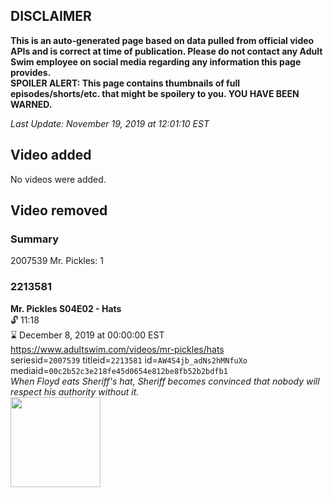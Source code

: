 ## DISCLAIMER
**This is an auto-generated page based on data pulled from official video APIs and is correct at time of publication. Please do not contact any Adult Swim employee on social media regarding any information this page provides.**  
**SPOILER ALERT: This page contains thumbnails of full episodes/shorts/etc. that might be spoilery to you. YOU HAVE BEEN WARNED.**  

_Last Update: November 19, 2019 at 12:01:10 EST_
## Video added
No videos were added.  
## Video removed
### Summary
2007539 Mr. Pickles: 1  
### 2213581
**Mr. Pickles S04E02 - Hats**  
 🔓 11:18  
⌛ December 8, 2019 at 00:00:00 EST  
https://www.adultswim.com/videos/mr-pickles/hats  
seriesid=`2007539` titleid=`2213581` id=`AW4S4jb_adNs2hMNfuXo` mediaid=`00c2b52c3e218fe45d0654e812be8fb52b2bdfb1`  
_When Floyd eats Sheriff's hat, Sheriff becomes convinced that nobody will respect his authority without it._  
<a href="https://media.cdn.adultswim.com/uploads/20191028/thumbnails/2_191028110348-mrpickles_402.jpg"><img src="https://media.cdn.adultswim.com/uploads/20191028/thumbnails/2_191028110348-mrpickles_402.jpg" height="144px" /></a>
